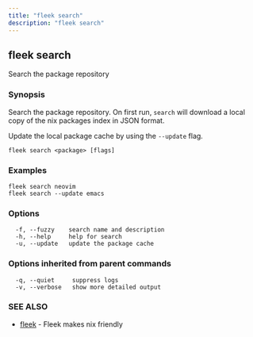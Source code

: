 ```yaml
---
title: "fleek search"
description: "fleek search"
---
```

## fleek search

Search the package repository

### Synopsis

Search the package repository.
On first run, `search` will download a local copy of the nix packages index in JSON format.

Update the local package cache by using the `--update` flag.

```shell
fleek search <package> [flags]
```

### Examples

```shell
fleek search neovim
fleek search --update emacs

```

### Options

```shell
  -f, --fuzzy    search name and description
  -h, --help     help for search
  -u, --update   update the package cache
```

### Options inherited from parent commands

```shell
  -q, --quiet     suppress logs
  -v, --verbose   show more detailed output
```

### SEE ALSO

* [fleek](/docs/cli/fleek/)  - Fleek makes nix friendly
